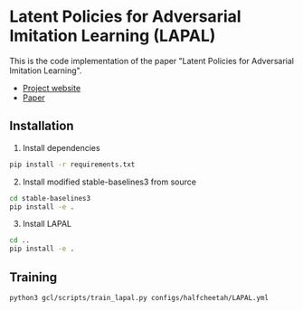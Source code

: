 # Latent Policies for Adversarial Imitation Learning (LAPAL)
This is the code implementation of the paper "Latent Policies for Adversarial Imitation Learning".
- [Project website](https://tianyudwang.github.io/lapal/)
- [Paper](https://arxiv.org/abs/2206.11299)


## Installation
1. Install dependencies
```bash
pip install -r requirements.txt
```
2. Install modified stable-baselines3 from source
```bash
cd stable-baselines3 
pip install -e .
```
3. Install LAPAL
```bash
cd ..
pip install -e .
```

## Training
```bash
python3 gcl/scripts/train_lapal.py configs/halfcheetah/LAPAL.yml
```

